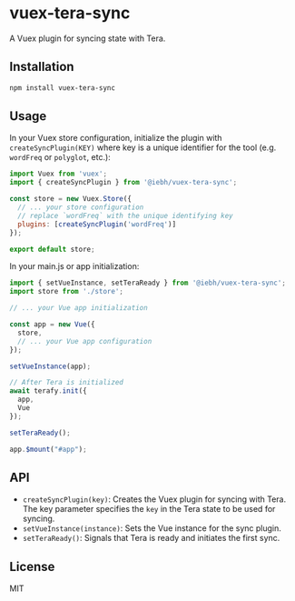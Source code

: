 # vuex-tera-sync

A Vuex plugin for syncing state with Tera.

## Installation

```bash
npm install vuex-tera-sync
```

## Usage

In your Vuex store configuration, initialize the plugin with `createSyncPlugin(KEY)` where key is a unique identifier for the tool (e.g. `wordFreq` or `polyglot`, etc.):

```javascript
import Vuex from 'vuex';
import { createSyncPlugin } from '@iebh/vuex-tera-sync';

const store = new Vuex.Store({
  // ... your store configuration
  // replace `wordFreq` with the unique identifying key
  plugins: [createSyncPlugin('wordFreq')]
});

export default store;
```

In your main.js or app initialization:

```javascript
import { setVueInstance, setTeraReady } from '@iebh/vuex-tera-sync';
import store from './store';

// ... your Vue app initialization

const app = new Vue({
  store,
  // ... your Vue app configuration
});

setVueInstance(app);

// After Tera is initialized
await terafy.init({
  app,
  Vue
});

setTeraReady();

app.$mount("#app");
```

## API

- `createSyncPlugin(key)`: Creates the Vuex plugin for syncing with Tera. The key parameter specifies the `key` in the Tera state to be used for syncing.
- `setVueInstance(instance)`: Sets the Vue instance for the sync plugin.
- `setTeraReady()`: Signals that Tera is ready and initiates the first sync.

## License

MIT
